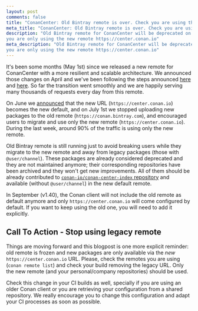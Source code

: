 ```yaml
---
layout: post
comments: false
title: "ConanCenter: Old Bintray remote is over. Check you are using the right one!"
meta_title: "ConanCenter: Old Bintray remote is over. Check you are using the right one!"
description: "Old Bintray remote for ConanCenter will be deprecated on November, make sure
you are only using the new remote https://center.conan.io"
meta_description: "Old Bintray remote for ConanCenter will be deprecated on November, make sure
you are only using the new remote https://center.conan.io"
---
```


It's been some months (May 1st) since we released a new remote for ConanCenter with a more
resilient and scalable architecture. We announced those changes on April and we've been 
following the steps announced [here](https://blog.conan.io/2021/04/23/New-Conan-Center-url.html) 
and [here](https://blog.conan.io/2021/03/31/Bintray-sunset-timeline.html). So far the transition 
went smoothly and we are happily serving many thousands of requests every day from this remote.

On June we [announced](https://blog.conan.io/2021/06/10/New-conan-release-1-37.html) that the 
new URL (`https://center.conan.io`) becomes the new default, and on July 1st we stopped uploading 
new packages to the old remote (`https://conan.bintray.com`), and encouraged users to migrate and 
use only the new remote (`https://center.conan.io`). During the last week, around 90% of the 
traffic is using only the new remote.

Old Bintray remote is still running just to avoid breaking users while they migrate to the new 
remote and away from legacy packages (those with `@user/channel`). These packages are already 
considered deprecated and they are not maintained anymore; their corresponding repositories 
have been archived and they won't get new improvements. All of them should be already contributed 
to [`conan-io/conan-center-index` repository](https://github.com/conan-io/conan-center-index) and 
available (without `@user/channel`) in the new default remote.

In September (v1.40), the Conan client will not include the old remote as default anymore and 
only `https://center.conan.io` will come configured by default. If you want to keep using the old 
one, you will need to add it explicitly.

## Call To Action - Stop using legacy remote

Things are moving forward and this blogpost is one more explicit reminder: old remote is frozen 
and new packages are only available via the _new_ `https://center.conan.io` URL. Please, check 
the remotes you are using (`conan remote list`) and check your build removing the legacy URL. 
Only the new remote (and your personal/company repositories) should be used.

Check this change in your CI builds as well, specially if you are using an older Conan client 
or you are retrieving your configuration from a shared repository. We really encourage you to 
change this configuration and adapt your CI processes as soon as possible.
